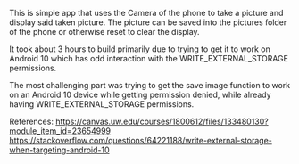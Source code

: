 This is simple app that uses the Camera of the phone to take a picture and display said taken picture. 
The picture can be saved into the pictures folder of the phone or otherwise reset to clear the display.

It took about 3 hours to build primarily due to trying to get it to work on Android 10 which has odd interaction with the WRITE_EXTERNAL_STORAGE permissions.

The most challenging part was trying to get the save image function to work on an Android 10 device while getting permission denied, while already having WRITE_EXTERNAL_STORAGE permissions. 

References:
https://canvas.uw.edu/courses/1800612/files/133480130?module_item_id=23654999
https://stackoverflow.com/questions/64221188/write-external-storage-when-targeting-android-10